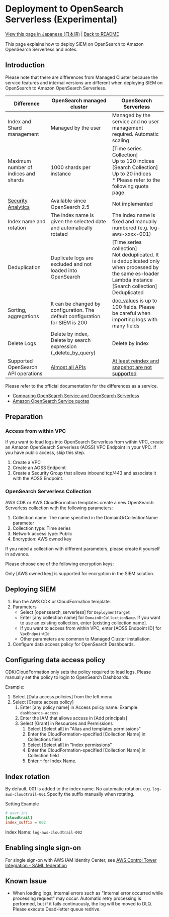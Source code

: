 # Deployment to OpenSearch Serverless (Experimental)
<!-- markdownlint-disable-file MD033 -->

[View this page in Japanese (日本語)](serverless_ja.md) | [Back to README](../README.md)

This page explains how to deploy SIEM on OpenSearch to Amazon OpenSearch Serverless and notes.

## Introduction

Please note that there are differences from Managed Cluster because the service features and internal versions are different when deploying SIEM on OpenSearch to Amazon OpenSearch Serverless.

|Difference|OpenSearch managed cluster|OpenSearch Serverless|
|----------|--------------------------|---------------------|
| Index and Shard management | Managed by the user | Managed by the service and no user management required. Automatic scaling |
| Maximum number of indices and shards | 1000 shards per instance | [Time series Collection]<br>Up to 120 indices<br>[Search Collection]<br>Up to 20 indices<br>* Please refer to the following quota page |
| [Security Analytics](https://docs.aws.amazon.com/opensearch-service/latest/developerguide/security-analytics.html) | Available since OpenSearch 2.5 | Not implemented |
| Index name and rotation | The index name is given the selected date and automatically rotated | The index name is fixed and manually numbered (e.g. log-aws-xxxx-001) |
| Deduplication | Duplicate logs are excluded and not loaded into OpenSearch | [Time series collection]<br>Not deduplicated. It is deduplicated only when processed by the same es-loader Lambda instance<br> [Search collection]<br>Deduplicated |
| Sorting, aggregations | It can be changed by configuration. The default configuration for SIEM is 200 | [doc_values](https://opensearch.org/docs/latest/field-types/supported-field-types/keyword/#parameters) is up to 100 fields. Please be careful when importing logs with many fields |
| Delete Logs | Delete by index, <br>Delete by search expression (_delete_by_query) | Delete by index |
| Supported OpenSearch API operations | [Almost all APIs](https://docs.aws.amazon.com/opensearch-service/latest/developerguide/supported-operations.html) | [At least reindex and snapshot are not supported](https://docs.aws.amazon.com/opensearch-service/latest/developerguide/serverless-genref.html) |

Please refer to the official documentation for the differences as a service.

* [Comparing OpenSearch Service and OpenSearch Serverless](https://docs.aws.amazon.com/opensearch-service/latest/developerguide/serverless-overview.html#serverless-comparison)
* [Amazon OpenSearch Service quotas](https://docs.aws.amazon.com/opensearch-service/latest/developerguide/limits.html)

## Preparation

### Access from within VPC

If you want to load logs into OpenSearch Serverless from within VPC, create an Amazon OpenSearch Serverless (AOSS) VPC Endpoint in your VPC. If you have public access, skip this step.

1. Create a VPC
1. Create an AOSS Endpoint
1. Create a Security Group that allows inbound tcp/443 and associate it with the AOSS Endpoint.

### OpenSearch Serverless Collection

AWS CDK or AWS CloudFormation templates create a new OpenSearch Serverless collection with the following parameters:

1. Collection name: The name specified in the DomainOrCollectionName parameter
1. Collection type: Time series
1. Network access type: Public
1. Encryption: AWS owned key

If you need a collection with different parameters, please create it yourself in advance.

Please choose one of the following encryption keys:

Only [AWS owned key] is supported for encryption in the SIEM solution.

## Deploying SIEM

1. Run the AWS CDK or CloudFormation template.
1. Parameters
    * Select [opensearch_serverless] for `DeploymentTarget`
    * Enter [any collection name] for `DomainOrCollectionName`. If you want to use an existing collection, enter [existing collection name].
    * If you want to access from within VPC, enter [AOSS Endpoint ID] for `VpcEndpointId`
    * Other parameters are common to Managed Cluster installation.
1. Configure data access policy for OpenSearch Dashboards.

## Configuring data access policy

CDK/CloudFormation only sets the policy required to load logs. Please manually set the policy to login to OpenSearch Dashboards.

Example:

1. Select [Data access policies] from the left menu
1. Select [Create access policy]
    1. Enter [any policy name] in Access policy name. Example: `dashboards-access`
    1. Enter the IAM that allows access in [Add principals]
    1. Select [Grant] in Resources and Permissions
        1. Select [Select all] in "Alias and templates permissions"
        1. Enter the CloudFormation-specified [Collection Name] in Collections field
        1. Select [Select all] in "Index permissions"
        1. Enter the CloudFormation-specified [Collection Name] in Collection field
        1. Enter `*` for Index Name.

## Index rotation

By default, 001 is added to the index name. No automatic rotation. e.g. `log-aws-cloudtrail-001`
Specify the suffix manually when rotating.

Setting Example

``` ini
# user.ini
[cloudtrail]
index_suffix = 002
```

Index Name: `log-aws-cloudtrail-002`

## Enabling single sign-on

For single sign-on with AWS IAM Identity Center, see [AWS Control Tower Integration - SAML federation](controltower.md#saml-federation)

## Known Issue

* When loading logs, internal errors such as "Internal error occurred while processing request" may occur. Automatic retry processing is performed, but if it fails continuously, the log will be moved to DLQ. Please execute Dead-letter queue redrive.
